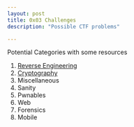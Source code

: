 ```yaml
---
layout: post
title: 0x03 Challenges
description: "Possible CTF problems"

---
```


Potential Categories with some resources

1. [Reverse Engineering](https://blog.udemy.com/reverse-engineering-tutorial/)
2. [Cryptography](https://ocw.mit.edu/courses/electrical-engineering-and-computer-science/6-875-cryptography-and-cryptanalysis-spring-2005/)
3. Miscellaneous 
4. Sanity
5. Pwnables
6. Web
7. Forensics
8. Mobile

